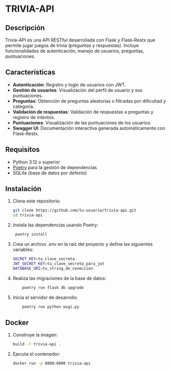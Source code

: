 # TRIVIA-API

## Descripción
Trivia-API es una API RESTful desarrollada con Flask y Flask-Restx que permite jugar juegos de trivia (preguntas y respuestas). Incluye funcionalidades de autenticación, manejo de usuarios, preguntas, puntuaciones.

## Características
- **Autenticación**: Registro y login de usuarios con JWT.
- **Gestión de usuarios**: Visualización del perfil de usuario y sus puntuaciones.
- **Preguntas**: Obtención de preguntas aleatorias o filtradas por dificultad y categoría.
- **Validación de respuestas**: Validación de respuestas a preguntas y registro de intentos.
- **Puntuaciones**: Visualización de las puntuaciones de los usuarios.
- **Swagger UI**: Documentación interactiva generada automáticamente con Flask-Restx.

## Requisitos
- Python 3.12 o superior
- [Poetry](https://python-poetry.org/) para la gestión de dependencias
- SQLite (base de datos por defecto)

## Instalación
1. Clona este repositorio:
   ```bash
   git clone https://github.com/tu-usuario/trivia-api.git
   cd trivia-api
   ```

2. Instala las dependencias usando Poetry:
   ```bash
    poetry install
   ```

3. Crea un archivo *.env* en la raíz del proyecto y define las siguientes variables:
    ```bash
    SECRET_KEY=tu_clave_secreta
    JWT_SECRET_KEY=tu_clave_secreta_para_jwt
    DATABASE_URI=tu_string_de_coneccion
    ```
4. Realiza las migraciones de la base de datos:
    ```bash
        poetry run flask db upgrade
    ```

5. Inicia el servidor de desarrollo:
    ```bash
        poetry run python wsgi.py
    ```

## Docker

1. Construye la imagen:
    ```bash
    build -t trivia-api .
    ```

2. Ejecuta el contenedor:
    ```bash
    docker run -p 8000:8000 trivia-api
    ```
